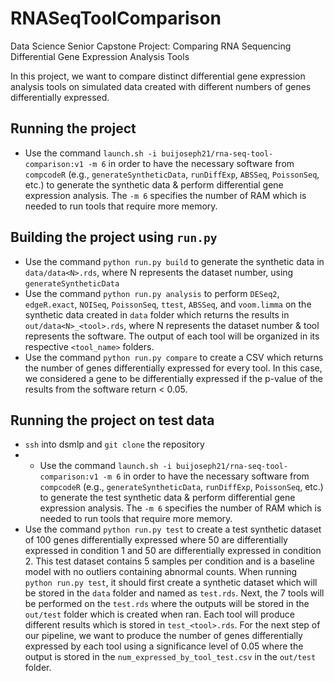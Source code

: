# RNASeqToolComparison
Data Science Senior Capstone Project: Comparing RNA Sequencing Differential Gene Expression Analysis Tools

In this project, we want to compare distinct differential gene expression analysis tools on simulated data created with different numbers of genes differentially expressed.

## Running the project
* Use the command `launch.sh -i buijoseph21/rna-seq-tool-comparison:v1 -m 6` in order to have the necessary software from `compcodeR` (e.g., `generateSyntheticData`, `runDiffExp`, `ABSSeq`, `PoissonSeq`, etc.) to generate the synthetic data & perform differential gene expression analysis. The `-m 6` specifies the number of RAM which is needed to run tools that require more memory. 

## Building the project using `run.py`
* Use the command `python run.py build` to generate the synthetic data in `data/data<N>.rds`, where N represents the dataset number, using `generateSyntheticData`
* Use the command `python run.py analysis` to perform `DESeq2`, `edgeR.exact`, `NOISeq`, `PoissonSeq`, `ttest`, `ABSSeq`, and `voom.limma` on the synthetic data created in `data` folder which returns the results in `out/data<N>_<tool>.rds`, where N represents the dataset number & tool represents the software. The output of each tool will be organized in its respective `<tool_name>` folders. 
* Use the command `python run.py compare` to create a CSV which returns the number of genes differentially expressed for every tool. In this case, we considered a gene to be differentially expressed if the p-value of the results from the software return < 0.05. 

## Running the project on test data
* `ssh` into dsmlp and `git clone` the repository
* * Use the command `launch.sh -i buijoseph21/rna-seq-tool-comparison:v1 -m 6` in order to have the necessary software from `compcodeR` (e.g., `generateSyntheticData`, `runDiffExp`, `PoissonSeq`, etc.) to generate the test synthetic data & perform differential gene expression analysis. The `-m 6` specifies the number of RAM which is needed to run tools that require more memory. 
* Use the command `python run.py test` to create a test synthetic dataset of 100 genes differentially expressed where 50 are differentially expressed in condition 1 and 50 are differentially expressed in condition 2. This test dataset contains 5 samples per condition and is a baseline model with no outliers containing abnormal counts. When running `python run.py test`, it should first create a synthetic dataset which will be stored in the `data` folder and named as `test.rds`. Next, the 7 tools will be performed on the `test.rds` where the outputs will be stored in the `out/test` folder which is created when ran. Each tool will produce different results which is stored in `test_<tool>.rds`. For the next step of our pipeline, we want to produce the number of genes differentially expressed by each tool using a significance level of 0.05 where the output is stored in the `num_expressed_by_tool_test.csv` in the `out/test` folder. 
